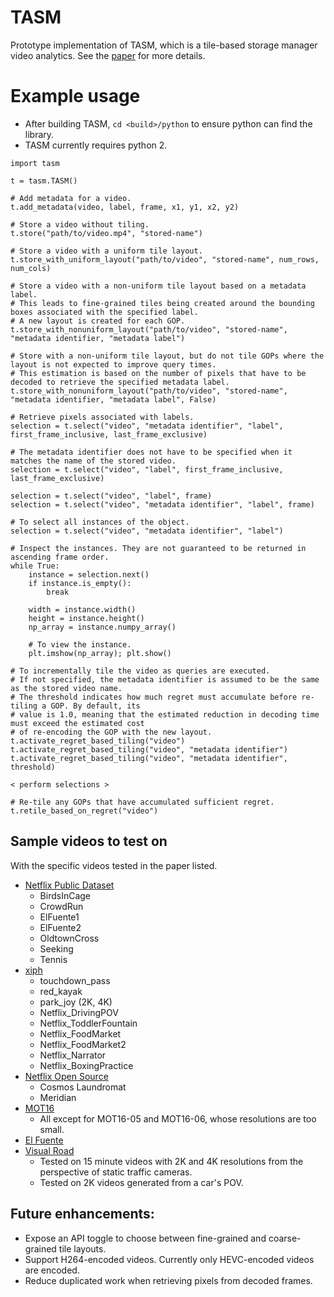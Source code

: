 # TASM

Prototype implementation of TASM, which is a tile-based storage manager video analytics. See the [paper](https://arxiv.org/abs/2006.02958) for more details.

# Example usage

- After building TASM, `cd <build>/python` to ensure python can find the library.
- TASM currently requires python 2.

```
import tasm

t = tasm.TASM()

# Add metadata for a video.
t.add_metadata(video, label, frame, x1, y1, x2, y2)

# Store a video without tiling.
t.store("path/to/video.mp4", "stored-name")

# Store a video with a uniform tile layout.
t.store_with_uniform_layout("path/to/video", "stored-name", num_rows, num_cols)

# Store a video with a non-uniform tile layout based on a metadata label.
# This leads to fine-grained tiles being created around the bounding boxes associated with the specified label.
# A new layout is created for each GOP. 
t.store_with_nonuniform_layout("path/to/video", "stored-name", "metadata identifier, "metadata label")

# Store with a non-uniform tile layout, but do not tile GOPs where the layout is not expected to improve query times.
# This estimation is based on the number of pixels that have to be decoded to retrieve the specified metadata label.
t.store_with_nonuniform_layout("path/to/video", "stored-name", "metadata identifier, "metadata label", False)

# Retrieve pixels associated with labels.
selection = t.select("video", "metadata identifier", "label", first_frame_inclusive, last_frame_exclusive)

# The metadata identifier does not have to be specified when it matches the name of the stored video.
selection = t.select("video", "label", first_frame_inclusive, last_frame_exclusive)

selection = t.select("video", "label", frame)
selection = t.select("video", "metadata identifier", "label", frame)

# To select all instances of the object.
selection = t.select("video", "metadata identifier", "label")

# Inspect the instances. They are not guaranteed to be returned in ascending frame order.
while True:
    instance = selection.next()
    if instance.is_empty():
        break

    width = instance.width()
    height = instance.height()
    np_array = instance.numpy_array()

    # To view the instance.
    plt.imshow(np_array); plt.show()

# To incrementally tile the video as queries are executed.
# If not specified, the metadata identifier is assumed to be the same as the stored video name.
# The threshold indicates how much regret must accumulate before re-tiling a GOP. By default, its
# value is 1.0, meaning that the estimated reduction in decoding time must exceed the estimated cost
# of re-encoding the GOP with the new layout.
t.activate_regret_based_tiling("video")
t.activate_regret_based_tiling("video", "metadata identifier")
t.activate_regret_based_tiling("video", "metadata identifier", threshold)
    
< perform selections >

# Re-tile any GOPs that have accumulated sufficient regret.
t.retile_based_on_regret("video")

```

## Sample videos to test on
With the specific videos tested in the paper listed.
- [Netflix Public Dataset](https://github.com/Netflix/vmaf/blob/master/resource/doc/datasets.md)
    - BirdsInCage
    - CrowdRun
    - ElFuente1
    - ElFuente2
    - OldtownCross
    - Seeking
    - Tennis
- [xiph](https://media.xiph.org/video/derf/)
    - touchdown_pass
    - red_kayak
    - park_joy (2K, 4K)
    - Netflix_DrivingPOV
    - Netflix_ToddlerFountain
    - Netflix_FoodMarket
    - Netflix_FoodMarket2
    - Netflix_Narrator
    - Netflix_BoxingPractice
- [Netflix Open Source](http://download.opencontent.netflix.com/?prefix=TechblogAssets/)
    - Cosmos Laundromat
    - Meridian
- [MOT16](https://motchallenge.net/data/MOT16/)
    - All except for MOT16-05 and MOT16-06, whose resolutions are too small.
- [El Fuente](https://www.cdvl.org/documents/ElFuente_summary.pdf)
- [Visual Road](https://db.cs.washington.edu/projects/visualroad/)
    - Tested on 15 minute videos with 2K and 4K resolutions from the perspective of static traffic cameras.
    - Tested on 2K videos generated from a car's POV.


## Future enhancements:
- Expose an API toggle to choose between fine-grained and coarse-grained tile layouts.
- Support H264-encoded videos. Currently only HEVC-encoded videos are encoded.
- Reduce duplicated work when retrieving pixels from decoded frames.
